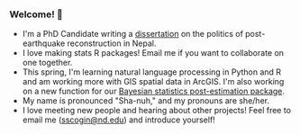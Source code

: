 ### Welcome! 👋

- I'm a PhD Candidate writing a [dissertation](https://shanascogin.com/dissertation/) on the politics of post-earthquake reconstruction in Nepal. 
- I love making stats R packages! Email me if you want to collaborate on one together. 
- This spring, I'm learning natural language processing in Python and R and am working more with GIS spatial data in ArcGIS. I'm also working on a new function for our [Bayesian statistics post-estimation package](https://github.com/ShanaScogin/BayesPostEst).
- My name is pronounced "Sha-nuh," and my pronouns are she/her.
- I love meeting new people and hearing about other projects! Feel free to email me (sscogin@nd.edu) and introduce yourself!


<!--
**ShanaScogin/ShanaScogin** is a ✨ _special_ ✨ repository because its `README.md` (this file) appears on your GitHub profile.

Here are some ideas to get you started:

- 🔭 I’m currently working on ...
- 🌱 I’m currently learning ...
- 👯 I’m looking to collaborate on ...
- 🤔 I’m looking for help with ...
- 💬 Ask me about ...
- 📫 How to reach me: ...
- 😄 Pronouns: ...
- ⚡ Fun fact: ...
-->
